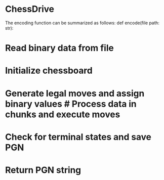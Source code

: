 # ChessDrive

The encoding function can be summarized as follows:
def encode(file path: str):
# Read binary data from file
# Initialize chessboard
# Generate legal moves and assign binary values # Process data in chunks and execute moves
# Check for terminal states and save PGN
# Return PGN string
